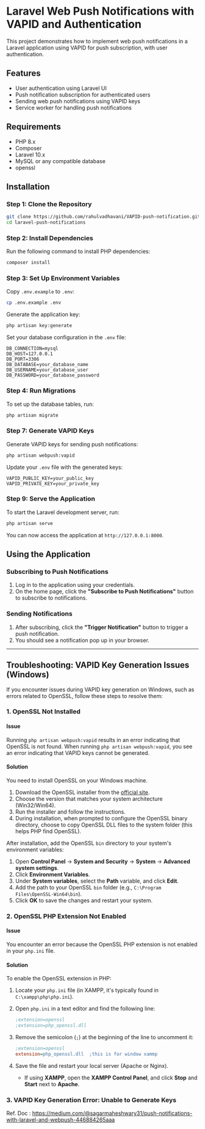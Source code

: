 # Laravel Web Push Notifications with VAPID and Authentication

This project demonstrates how to implement web push notifications in a Laravel application using VAPID for push subscription, with user authentication.

## Features

- User authentication using Laravel UI
- Push notification subscription for authenticated users
- Sending web push notifications using VAPID keys
- Service worker for handling push notifications

## Requirements

- PHP 8.x
- Composer
- Laravel 10.x
- MySQL or any compatible database
- openssl

## Installation

### Step 1: Clone the Repository

```bash
git clone https://github.com/rahulvadhavani/VAPID-push-notification.git
cd laravel-push-notifications
```

### Step 2: Install Dependencies

Run the following command to install PHP dependencies:

```bash
composer install
```

### Step 3: Set Up Environment Variables

Copy `.env.example` to `.env`:

```bash
cp .env.example .env
```

Generate the application key:

```bash
php artisan key:generate
```

Set your database configuration in the `.env` file:

```dotenv
DB_CONNECTION=mysql
DB_HOST=127.0.0.1
DB_PORT=3306
DB_DATABASE=your_database_name
DB_USERNAME=your_database_user
DB_PASSWORD=your_database_password
```

### Step 4: Run Migrations

To set up the database tables, run:

```bash
php artisan migrate
```


### Step 7: Generate VAPID Keys

Generate VAPID keys for sending push notifications:

```bash
php artisan webpush:vapid
```

Update your `.env` file with the generated keys:

```dotenv
VAPID_PUBLIC_KEY=your_public_key
VAPID_PRIVATE_KEY=your_private_key
```


### Step 9: Serve the Application

To start the Laravel development server, run:

```bash
php artisan serve
```

You can now access the application at `http://127.0.0.1:8000`.

## Using the Application

### Subscribing to Push Notifications

1. Log in to the application using your credentials.
2. On the home page, click the **"Subscribe to Push Notifications"** button to subscribe to notifications.

### Sending Notifications

1. After subscribing, click the **"Trigger Notification"** button to trigger a push notification.
2. You should see a notification pop up in your browser.






---

## Troubleshooting: VAPID Key Generation Issues (Windows)

If you encounter issues during VAPID key generation on Windows, such as errors related to OpenSSL, follow these steps to resolve them:

### 1. **OpenSSL Not Installed**

#### Issue
Running `php artisan webpush:vapid` results in an error indicating that OpenSSL is not found.
When running `php artisan webpush:vapid`, you see an error indicating that VAPID keys cannot be generated.

#### Solution
You need to install OpenSSL on your Windows machine.

1. Download the OpenSSL installer from the [official site](https://slproweb.com/products/Win32OpenSSL.html).
2. Choose the version that matches your system architecture (Win32/Win64).
3. Run the installer and follow the instructions.
4. During installation, when prompted to configure the OpenSSL binary directory, choose to copy OpenSSL DLL files to the system folder (this helps PHP find OpenSSL).

After installation, add the OpenSSL `bin` directory to your system's environment variables:
   
1. Open **Control Panel** -> **System and Security** -> **System** -> **Advanced system settings**.
2. Click **Environment Variables**.
3. Under **System variables**, select the **Path** variable, and click **Edit**.
4. Add the path to your OpenSSL `bin` folder (e.g., `C:\Program Files\OpenSSL-Win64\bin`).
5. Click **OK** to save the changes and restart your system.

### 2. **OpenSSL PHP Extension Not Enabled**

#### Issue
You encounter an error because the OpenSSL PHP extension is not enabled in your `php.ini` file.

#### Solution
To enable the OpenSSL extension in PHP:

1. Locate your `php.ini` file (in XAMPP, it's typically found in `C:\xampp\php\php.ini`).
2. Open `php.ini` in a text editor and find the following line:

   ```ini
   ;extension=openssl
   ;extension=php_openssl.dll

   ```

3. Remove the semicolon (`;`) at the beginning of the line to uncomment it:

   ```ini
   ;extension=openssl
   extension=php_openssl.dll  ;this is for window xammp
   ```

4. Save the file and restart your local server (Apache or Nginx).

   - If using **XAMPP**, open the **XAMPP Control Panel**, and click **Stop** and **Start** next to **Apache**.

### 3. **VAPID Key Generation Error: Unable to Generate Keys**

Ref. Doc :  https://medium.com/@sagarmaheshwary31/push-notifications-with-laravel-and-webpush-446884265aaa
